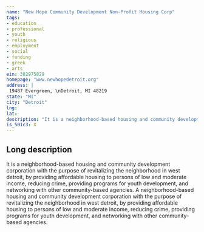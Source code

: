 ```yaml
---
name: "New Hope Community Development Non-Profit Housing Corp"
tags:
- education
- professional
- youth
- religious
- employment
- social
- funding
- greek
- arts
ein: 382975829
homepage: "www.newhopedetroit.org"
address: |
 19487 Evergreen, \nDetroit, MI 48219
state: "MI"
city: "Detroit"
lng: 
lat: 
description: "It is a neighborhood-based housing and community development corporation with the purpose of revitalizing the neighborhood in west detroit, by providing affordable housing to persons of low and moderate income, reducing crime, providing programs for youth development, and networking with other community-based agencies. "
is_501c3: X
---
```


## Long description

It is a neighborhood-based housing and community development corporation with the purpose of revitalizing the neighborhood in west detroit, by providing affordable housing to persons of low and moderate income, reducing crime, providing programs for youth development, and networking with other community-based agencies. A neighborhood-based housing and community development corporation with the purpose of revitalizing the neighborhood in west detroit, by providing affordable housing to persons of low and moderate income, reducing crime, providing programs for youth development, and networking with other community-based agencies. 
